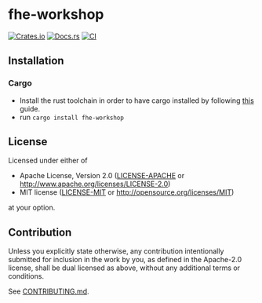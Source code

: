 # fhe-workshop

[![Crates.io](https://img.shields.io/crates/v/fhe-workshop.svg)](https://crates.io/crates/fhe-workshop)
[![Docs.rs](https://docs.rs/fhe-workshop/badge.svg)](https://docs.rs/fhe-workshop)
[![CI](https://github.com/gnosisguild/fhe-workshop/workflows/CI/badge.svg)](https://github.com/gnosisguild/fhe-workshop/actions)

## Installation

### Cargo

* Install the rust toolchain in order to have cargo installed by following
  [this](https://www.rust-lang.org/tools/install) guide.
* run `cargo install fhe-workshop`

## License

Licensed under either of

 * Apache License, Version 2.0
   ([LICENSE-APACHE](LICENSE-APACHE) or http://www.apache.org/licenses/LICENSE-2.0)
 * MIT license
   ([LICENSE-MIT](LICENSE-MIT) or http://opensource.org/licenses/MIT)

at your option.

## Contribution

Unless you explicitly state otherwise, any contribution intentionally submitted
for inclusion in the work by you, as defined in the Apache-2.0 license, shall be
dual licensed as above, without any additional terms or conditions.

See [CONTRIBUTING.md](CONTRIBUTING.md).
